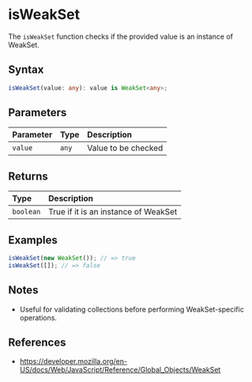 # isWeakSet

The `isWeakSet` function checks if the provided value is an instance of WeakSet.

## Syntax
```typescript
isWeakSet(value: any): value is WeakSet<any>;
```

## Parameters
| Parameter | Type   | Description           |
| :-------- | :----- | :--------------------|
| `value`   | `any`  | Value to be checked   |

## Returns
| Type      | Description                                 |
| :-------- | :------------------------------------------ |
| `boolean` | True if it is an instance of WeakSet        |

## Examples
```typescript
isWeakSet(new WeakSet()); // => true
isWeakSet([]); // => false
```

## Notes
* Useful for validating collections before performing WeakSet-specific operations.

## References
* https://developer.mozilla.org/en-US/docs/Web/JavaScript/Reference/Global_Objects/WeakSet